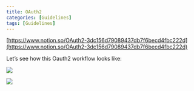 ```yaml
---
title: OAuth2
categories: [Guidelines]
tags: [Guidelines]
---
```


[https://www.notion.so/OAuth2-3dc156d79089437db7f6becd4fbc222d](https://www.notion.so/OAuth2-3dc156d79089437db7f6becd4fbc222d)


Let’s see how this Oauth2 workflow looks like:


![](https://prod-files-secure.s3.us-west-2.amazonaws.com/9960fb2a-b75e-4bea-a8f9-b00925db1215/3bce41e0-99e8-4ebd-9701-e2bc9cbb79a2/Untitled.png?X-Amz-Algorithm=AWS4-HMAC-SHA256&X-Amz-Content-Sha256=UNSIGNED-PAYLOAD&X-Amz-Credential=ASIAZI2LB466TPAGUFJE%2F20250224%2Fus-west-2%2Fs3%2Faws4_request&X-Amz-Date=20250224T202315Z&X-Amz-Expires=3600&X-Amz-Security-Token=IQoJb3JpZ2luX2VjEPv%2F%2F%2F%2F%2F%2F%2F%2F%2F%2FwEaCXVzLXdlc3QtMiJIMEYCIQDAbcWhtjHdaQCpya1nfDWi6zRN%2BUSqwZkNaUkFaLKAtAIhANWMY8Xek%2BEIwDTG3gsSjBMYqStzQojv%2Bs8SxDEsjIYfKv8DCDQQABoMNjM3NDIzMTgzODA1IgzvHqanQ%2F0zyM%2FNpMkq3APyiVEE%2FnLJJM7GjodwkBtF2Gdio39GmLuwErgIcjZ22DktFabYqvIfTagjMIAIve0QqHQyYI24ClzHWlZZ09qGPZHwrCMSy032cd%2FOpSiaxiFlhJBixyb%2BbCLbSGCPpQrKiRJq72z3D0wCD8Hh7HzDlgYWh%2B%2BaQhDP9dZ91atKJC90So9Oui1BxbPj6I2XhEFKiKEhOH0JY44ujh1HJgCGk59ipiIdsSHoTAQboBSEaTTEYH3FYcIZT55K6Qz51pZ2DbXfvpiysTp09FFRkAzXMNhb0Tchsq4xgQMbGQ3pq187mFtc4bu%2F2dVrlO3qXur2bvQfcPXbVJrAMUAfPR%2BZ1bEU%2BOVVX9L25%2F53%2FuuJqK4PLz68YiK4xqhIk4sy062qkrGJ%2B%2BTZAV47YZDd6o5Pzs8PQfUH8lKAbNDmFWQzP8bHKkLD03YH0LN%2FWDKBSor%2Byf3wpZ%2BzO7uPXFHlohlG%2BQ6NplrTHMm5fVUYMonAgok%2B7CMmQUxRQDvIrqXq92sEhxCKauqVbJJ5xI27Ga9rUM9op8MGSN3fIeLHuthX1GbvzbxlG%2BNCQObpcb7D%2Bo50pmLKJKkOZ8dfC7BJFFQv%2Bzl7S6eLnLIvWubkuQS17z92ODszdOIf0lX%2BLDC3%2FfK9BjqkAQ5GBTIQruhh2Xo5kL44SjVC2rzVVXKB8pOLcSQ8HdFr8bRARlRsseDFIwNj%2BDUC7Jju%2B4jG81x5riUiSgOCVKHupJEUt8TfehWnMsvxM79L%2BkAZFLc79M17x5thBLhHpIKHs0qIYZAua1574zfiHlja9%2Bx2sjlQrljOVE34s6KwIBC0yRjeKW8dl7FQfnVtAKbkhARarC9zXoRgdvfh%2FtwUswgj&X-Amz-Signature=0cebaf1822b077cecdebcfdac1f97b6e80b082469423bdbb54bf750abdb5b6b7&X-Amz-SignedHeaders=host&x-id=GetObject)


![](https://prod-files-secure.s3.us-west-2.amazonaws.com/9960fb2a-b75e-4bea-a8f9-b00925db1215/27d32b66-de43-41de-80f7-7edb81d1190f/Untitled.png?X-Amz-Algorithm=AWS4-HMAC-SHA256&X-Amz-Content-Sha256=UNSIGNED-PAYLOAD&X-Amz-Credential=ASIAZI2LB466TPAGUFJE%2F20250224%2Fus-west-2%2Fs3%2Faws4_request&X-Amz-Date=20250224T202315Z&X-Amz-Expires=3600&X-Amz-Security-Token=IQoJb3JpZ2luX2VjEPv%2F%2F%2F%2F%2F%2F%2F%2F%2F%2FwEaCXVzLXdlc3QtMiJIMEYCIQDAbcWhtjHdaQCpya1nfDWi6zRN%2BUSqwZkNaUkFaLKAtAIhANWMY8Xek%2BEIwDTG3gsSjBMYqStzQojv%2Bs8SxDEsjIYfKv8DCDQQABoMNjM3NDIzMTgzODA1IgzvHqanQ%2F0zyM%2FNpMkq3APyiVEE%2FnLJJM7GjodwkBtF2Gdio39GmLuwErgIcjZ22DktFabYqvIfTagjMIAIve0QqHQyYI24ClzHWlZZ09qGPZHwrCMSy032cd%2FOpSiaxiFlhJBixyb%2BbCLbSGCPpQrKiRJq72z3D0wCD8Hh7HzDlgYWh%2B%2BaQhDP9dZ91atKJC90So9Oui1BxbPj6I2XhEFKiKEhOH0JY44ujh1HJgCGk59ipiIdsSHoTAQboBSEaTTEYH3FYcIZT55K6Qz51pZ2DbXfvpiysTp09FFRkAzXMNhb0Tchsq4xgQMbGQ3pq187mFtc4bu%2F2dVrlO3qXur2bvQfcPXbVJrAMUAfPR%2BZ1bEU%2BOVVX9L25%2F53%2FuuJqK4PLz68YiK4xqhIk4sy062qkrGJ%2B%2BTZAV47YZDd6o5Pzs8PQfUH8lKAbNDmFWQzP8bHKkLD03YH0LN%2FWDKBSor%2Byf3wpZ%2BzO7uPXFHlohlG%2BQ6NplrTHMm5fVUYMonAgok%2B7CMmQUxRQDvIrqXq92sEhxCKauqVbJJ5xI27Ga9rUM9op8MGSN3fIeLHuthX1GbvzbxlG%2BNCQObpcb7D%2Bo50pmLKJKkOZ8dfC7BJFFQv%2Bzl7S6eLnLIvWubkuQS17z92ODszdOIf0lX%2BLDC3%2FfK9BjqkAQ5GBTIQruhh2Xo5kL44SjVC2rzVVXKB8pOLcSQ8HdFr8bRARlRsseDFIwNj%2BDUC7Jju%2B4jG81x5riUiSgOCVKHupJEUt8TfehWnMsvxM79L%2BkAZFLc79M17x5thBLhHpIKHs0qIYZAua1574zfiHlja9%2Bx2sjlQrljOVE34s6KwIBC0yRjeKW8dl7FQfnVtAKbkhARarC9zXoRgdvfh%2FtwUswgj&X-Amz-Signature=6e1dc20ad815cdd01d3f1956871ff673c31b84d7150217905837c97be85112ab&X-Amz-SignedHeaders=host&x-id=GetObject)

